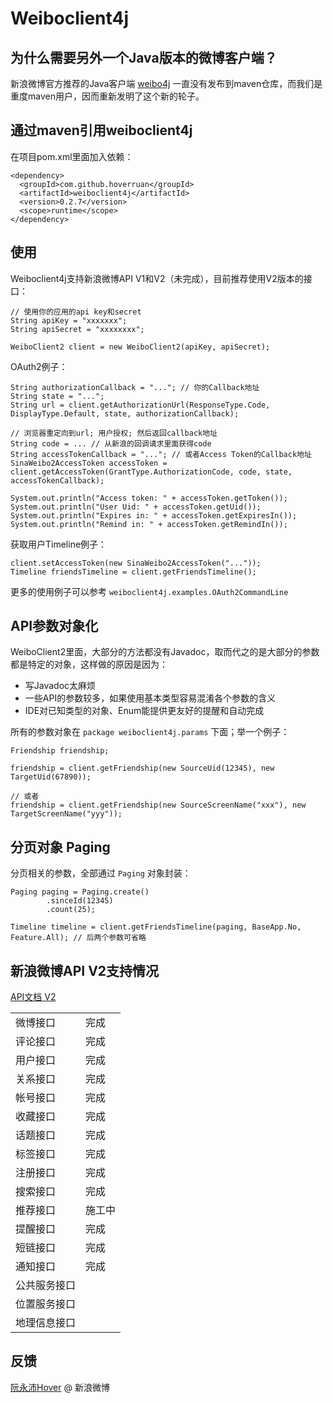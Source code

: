 Weiboclient4j
===

为什么需要另外一个Java版本的微博客户端？
---

新浪微博官方推荐的Java客户端 [weibo4j](http://code.google.com/p/weibo4j/) 一直没有发布到maven仓库，而我们是重度maven用户，因而重新发明了这个新的轮子。

通过maven引用weiboclient4j
---

在项目pom.xml里面加入依赖：

    <dependency>
      <groupId>com.github.hoverruan</groupId>
      <artifactId>weiboclient4j</artifactId>
      <version>0.2.7</version>
      <scope>runtime</scope>
    </dependency>

使用
---

Weiboclient4j支持新浪微博API V1和V2（未完成），目前推荐使用V2版本的接口：

    // 使用你的应用的api key和secret
    String apiKey = "xxxxxxx";
    String apiSecret = "xxxxxxxx";

    WeiboClient2 client = new WeiboClient2(apiKey, apiSecret);

OAuth2例子：

    String authorizationCallback = "..."; // 你的Callback地址
    String state = "...";
    String url = client.getAuthorizationUrl(ResponseType.Code, DisplayType.Default, state, authorizationCallback);

    // 浏览器重定向到url; 用户授权; 然后返回callback地址
    String code = ... // 从新浪的回调请求里面获得code
    String accessTokenCallback = "..."; // 或者Access Token的Callback地址
    SinaWeibo2AccessToken accessToken = client.getAccessToken(GrantType.AuthorizationCode, code, state, accessTokenCallback);

    System.out.println("Access token: " + accessToken.getToken());
    System.out.println("User Uid: " + accessToken.getUid());
    System.out.println("Expires in: " + accessToken.getExpiresIn());
    System.out.println("Remind in: " + accessToken.getRemindIn());

获取用户Timeline例子：

    client.setAccessToken(new SinaWeibo2AccessToken("..."));
    Timeline friendsTimeline = client.getFriendsTimeline();

更多的使用例子可以参考 `weiboclient4j.examples.OAuth2CommandLine`

API参数对象化
---

WeiboClient2里面，大部分的方法都没有Javadoc，取而代之的是大部分的参数都是特定的对象，这样做的原因是因为：

- 写Javadoc太麻烦
- 一些API的参数较多，如果使用基本类型容易混淆各个参数的含义
- IDE对已知类型的对象、Enum能提供更友好的提醒和自动完成

所有的参数对象在 `package weiboclient4j.params` 下面；举一个例子：

    Friendship friendship;

    friendship = client.getFriendship(new SourceUid(12345), new TargetUid(67890));

    // 或者
    friendship = client.getFriendship(new SourceScreenName("xxx"), new TargetScreenName("yyy"));

分页对象 Paging
---

分页相关的参数，全部通过 `Paging` 对象封装：

    Paging paging = Paging.create()
            .sinceId(12345)
            .count(25);

    Timeline timeline = client.getFriendsTimeline(paging, BaseApp.No, Feature.All); // 后两个参数可省略

新浪微博API V2支持情况
---

[API文档 V2](http://open.weibo.com/wiki/API%E6%96%87%E6%A1%A3_V2)

<table>
<tr><td>微博接口</td><td>完成</td></tr>
<tr><td>评论接口</td><td>完成</td></tr>
<tr><td>用户接口</td><td>完成</td></tr>
<tr><td>关系接口</td><td>完成</td></tr>
<tr><td>帐号接口</td><td>完成</td></tr>
<tr><td>收藏接口</td><td>完成</td></tr>
<tr><td>话题接口</td><td>完成</td></tr>
<tr><td>标签接口</td><td>完成</td></tr>
<tr><td>注册接口</td><td>完成</td></tr>
<tr><td>搜索接口</td><td>完成</td></tr>
<tr><td>推荐接口</td><td>施工中</td></tr>
<tr><td>提醒接口</td><td>完成</td></tr>
<tr><td>短链接口</td><td>完成</td></tr>
<tr><td>通知接口</td><td>完成</td></tr>
<tr><td>公共服务接口</td><td> </td></tr>
<tr><td>位置服务接口</td><td> </td></tr>
<tr><td>地理信息接口</td><td> </td></tr>
</table>

反馈
---

[阮永沛Hover](http://weibo.com/hoverruan) @ 新浪微博

